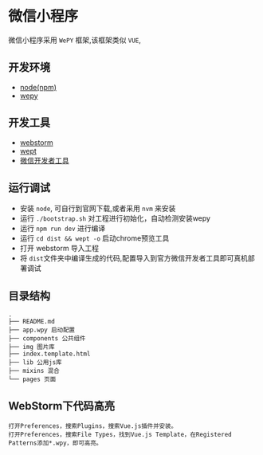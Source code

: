 # 微信小程序

微信小程序采用 `WePY` 框架,该框架类似 `VUE`,

## 开发环境

- [node(npm)](https://nodejs.org/en/)
- [wepy](https://wepyjs.github.io/wepy/)

## 开发工具

- [webstorm](https://www.jetbrains.com/webstorm/)
- [wept](https://chemzqm.github.io/wept/#/)
- [微信开发者工具](https://mp.weixin.qq.com/debug/wxadoc/dev/devtools/devtools.html)

## 运行调试

- 安装 `node`, 可自行到官网下载,或者采用 `nvm` 来安装
- 运行 `./bootstrap.sh` 对工程进行初始化，自动检测安装wepy
- 运行 `npm run dev` 进行编译
- 运行 `cd dist && wept -o` 启动chrome预览工具
- 打开 webstorm 导入工程
- 将 `dist`文件夹中编译生成的代码,配置导入到官方微信开发者工具即可真机部署调试

## 目录结构

```
.
├── README.md
├── app.wpy 启动配置
├── components 公共组件
├── img 图片库
├── index.template.html
├── lib 公用js库
├── mixins 混合
└── pages 页面

```

## WebStorm下代码高亮

```
打开Preferences，搜索Plugins，搜索Vue.js插件并安装。
打开Preferences，搜索File Types，找到Vue.js Template，在Registered Patterns添加*.wpy，即可高亮。
```
